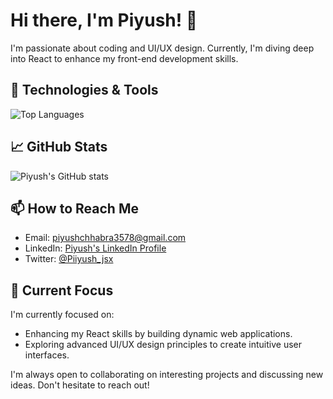 # Hi there, I'm Piyush! 👋

I'm passionate about coding and UI/UX design. Currently, I'm diving deep into React to enhance my front-end development skills.

## 🔧 Technologies & Tools

![Top Languages](https://github-readme-stats.vercel.app/api/top-langs/?username=i-piiyush&layout=compact&theme=radical)

## 📈 GitHub Stats

![Piyush's GitHub stats](https://github-readme-stats.vercel.app/api?username=i-piiyush&show_icons=true&theme=radical)


## 📫 How to Reach Me

- Email: [piyushchhabra3578@gmail.com](mailto:piyushchhabra3578@gmail.com)
- LinkedIn: [Piyush's LinkedIn Profile](https://www.linkedin.com/in/piyush-chhabra-552b8a238?utm_source=share&utm_campaign=share_via&utm_content=profile&utm_medium=android_app)
- Twitter: [@Piiyush_jsx](https://twitter.com/piiyush_jsx)

## 🎯 Current Focus

I'm currently focused on:

- Enhancing my React skills by building dynamic web applications.
- Exploring advanced UI/UX design principles to create intuitive user interfaces.

I'm always open to collaborating on interesting projects and discussing new ideas. Don't hesitate to reach out!
